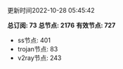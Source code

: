 更新时间2022-10-28 05:45:42

**总订阅: 73**
**总节点: 2176**
**有效节点: 727**
- ss节点: 401
- trojan节点: 83
- v2ray节点: 243
